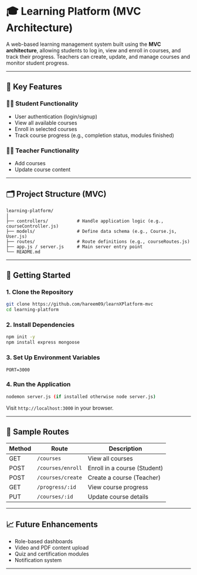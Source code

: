 # 🎓 Learning Platform (MVC Architecture)

A web-based learning management system built using the **MVC architecture**, allowing students to log in, view and enroll in courses, and track their progress. Teachers can create, update, and manage courses and monitor student progress.

---

## 📌 Key Features

### 🧑‍🎓 Student Functionality

* User authentication (login/signup)
* View all available courses
* Enroll in selected courses
* Track course progress (e.g., completion status, modules finished)

### 👩‍🏫 Teacher Functionality

* Add courses
* Update course content

---


## 🗂️ Project Structure (MVC)

```
learning-platform/
│
├── controllers/           # Handle application logic (e.g., courseController.js)
├── models/                # Define data schema (e.g., Course.js, User.js)
├── routes/                # Route definitions (e.g., courseRoutes.js)
├── app.js / server.js     # Main server entry point
└── README.md
```

---

## 🚀 Getting Started

### 1. Clone the Repository

```bash
git clone https://github.com/hareem09/learnXPlatform-mvc
cd learning-platform
```

### 2. Install Dependencies

```bash
npm init -y
npm install express mongoose
```

### 3. Set Up Environment Variables

```
PORT=3000
```

### 4. Run the Application

```bash
nodemon server.js (if installed otherwise node server.js)
```

Visit `http://localhost:3000` in your browser.

---

## 🧪 Sample Routes

| Method | Route             | Description                  |
| ------ | ----------------- | ---------------------------- |
| GET    | `/courses`        | View all courses             |
| POST   | `/courses/enroll` | Enroll in a course (Student) |
| POST   | `/courses/create` | Create a course (Teacher)    |
| GET    | `/progress/:id`   | View course progress         |
| PUT    | `/courses/:id`    | Update course details        |

---

## 📈 Future Enhancements

* Role-based dashboards
* Video and PDF content upload
* Quiz and certification modules
* Notification system

---

